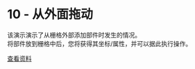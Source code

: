 # 10 - 从外面拖动

该演示演示了从栅格外部添加部件时发生的情况。
<br/>
将部件放到栅格中后，您将获得其坐标/属性，并可以据此执行操作。

[查看资料](https://github.com/merfais/vue-grid-layout-v3/blob/master/website/docs/.vuepress/components/Example10DragFromOutside.vue)

<ClientOnly>
<Example10DragFromOutside></Example10DragFromOutside>
</ClientOnly>
